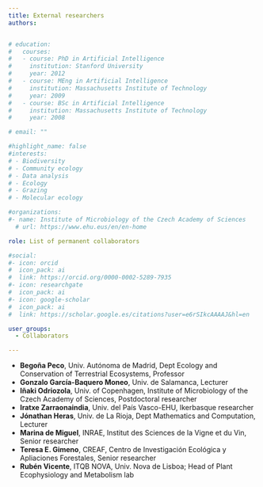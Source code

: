 ```yaml
---
title: External researchers
authors:


# education:
#   courses:
#   - course: PhD in Artificial Intelligence
#     institution: Stanford University
#     year: 2012
#   - course: MEng in Artificial Intelligence
#     institution: Massachusetts Institute of Technology
#     year: 2009
#   - course: BSc in Artificial Intelligence
#     institution: Massachusetts Institute of Technology
#     year: 2008

# email: ""

#highlight_name: false
#interests:
# - Biodiversity
# - Community ecology
# - Data analysis
# - Ecology
# - Grazing
# - Molecular ecology

#organizations:
#- name: Institute of Microbiology of the Czech Academy of Sciences
  # url: https://www.ehu.eus/en/en-home

role: List of permanent collaborators

#social:
#- icon: orcid
#  icon_pack: ai
#  link: https://orcid.org/0000-0002-5289-7935
#- icon: researchgate
#  icon_pack: ai
#- icon: google-scholar
#  icon_pack: ai
#  link: https://scholar.google.es/citations?user=e6rSIkcAAAAJ&hl=en

user_groups: 
  - Collaborators

---
```


- **Begoña Peco**, Univ. Autónoma de Madrid, Dept Ecology and Conservation of Terrestrial Ecosystems, Professor
- **Gonzalo García-Baquero Moneo**, Univ. de Salamanca, Lecturer
- **Iñaki Odriozola**, Univ. of Copenhagen, Institute of Microbiology of the Czech Academy of Sciences, Postdoctoral researcher 
- **Iratxe Zarraonaindia**, Univ. del País Vasco-EHU, Ikerbasque researcher
- **Jónathan Heras**, Univ. de La Rioja, Dept Mathematics and Computation, Lecturer
- **Marina de Miguel**, INRAE, Institut des Sciences de la Vigne et du Vin, Senior researcher
- **Teresa E. Gimeno**, CREAF, Centro de Investigación Ecológica y Apliaciones Forestales, Senior researcher
- **Rubén Vicente**, ITQB NOVA, Univ. Nova de Lisboa; Head of Plant Ecophysiology and Metabolism lab

